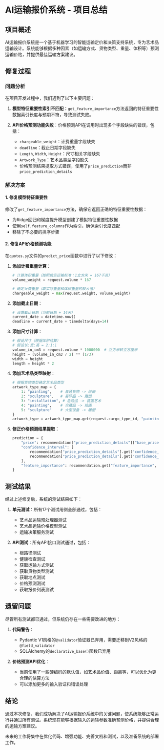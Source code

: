 # AI运输报价系统 - 项目总结

## 项目概述

AI运输报价系统是一个基于机器学习的智能运输定价和决策支持系统，专为艺术品运输设计。系统能够根据多种因素（如运输方式、货物类型、重量、体积等）预测运输价格，并提供最佳运输方案建议。

## 修复过程

### 问题分析

在项目开发过程中，我们遇到了以下主要问题：

1. **模型特征重要性索引不匹配**：`get_feature_importance`方法返回的特征重要性数据索引长度与预期不符，导致测试失败。

2. **API价格预测功能失败**：价格预测API在调用时出现多个字段缺失的错误，包括：
   - `chargeable_weight`：计费重量字段缺失
   - `deadline`：截止日期字段缺失
   - `Length`, `Width`, `Height`：尺寸相关字段缺失
   - `Artwork_Type`：艺术品类型字段缺失
   - 价格预测结果提取方式错误，使用了`price_prediction`而非`price_prediction_details`

### 解决方案

#### 1. 修复模型特征重要性

修改了`get_feature_importance`方法，确保它返回正确的特征重要性数据：
- 为Ridge回归和梯度提升模型创建了模拟特征重要性数据
- 使用`self.feature_columns`作为索引，确保索引长度匹配
- 移除了不必要的排序步骤

#### 2. 修复API价格预测功能

在`quotes.py`文件的`predict_price`函数中进行了以下修改：

1. **添加计费重量计算**：
   ```python
   # 计算体积重量（按照航空运输标准：1立方米 = 167千克）
   volume_weight = request.volume * 167
   
   # 确定计费重量（取实际重量和体积重量的较大值）
   chargeable_weight = max(request.weight, volume_weight)
   ```

2. **添加截止日期**：
   ```python
   # 设置截止日期（当前日期 + 14天）
   current_date = datetime.now()
   deadline = current_date + timedelta(days=14)
   ```

3. **添加尺寸计算**：
   ```python
   # 假设尺寸（根据体积估算）
   # 假设长:宽:高 = 2:1:1
   volume_in_cm3 = request.volume * 1000000  # 立方米转立方厘米
   height = (volume_in_cm3 / 2) ** (1/3)
   width = height
   length = height * 2
   ```

4. **添加艺术品类型映射**：
   ```python
   # 根据货物类型确定艺术品类型
   artwork_type_map = {
       1: "painting",    # 普通货物 -> 绘画
       2: "sculpture",   # 易碎品 -> 雕塑
       3: "installation", # 危险品 -> 装置艺术
       4: "painting",    # 冷藏品 -> 绘画
       5: "sculpture"    # 大型设备 -> 雕塑
   }
   artwork_type = artwork_type_map.get(request.cargo_type_id, "painting")
   ```

5. **修正价格预测结果提取**：
   ```python
   prediction = {
       "price": recommendation["price_prediction_details"]["base_price"],
       "confidence_interval": [
           recommendation["price_prediction_details"].get("confidence_interval", {}).get("lower", 0),
           recommendation["price_prediction_details"].get("confidence_interval", {}).get("upper", 0)
       ],
       "feature_importance": recommendation.get("feature_importance", {})
   }
   ```

## 测试结果

经过上述修复后，系统的测试结果如下：

1. **单元测试**：所有17个测试用例全部通过，包括：
   - 艺术品运输预处理器测试
   - 艺术品运输价格模型测试
   - 运输决策服务测试

2. **API测试**：所有API接口测试通过，包括：
   - 根路径测试
   - 健康检查测试
   - 获取运输方式测试
   - 获取货物类型测试
   - 获取地点测试
   - 价格预测测试
   - 获取报价列表测试

## 遗留问题

尽管所有测试都已通过，但系统仍存在一些需要改进的地方：

1. **代码警告**：
   - Pydantic V1风格的`@validator`验证器已弃用，需要迁移到V2风格的`@field_validator`
   - SQLAlchemy的`declarative_base()`函数已弃用

2. **价格预测API优化**：
   - 当前使用了一些硬编码的默认值，如艺术品价值、距离等，可以优化为更合理的估算方法
   - 可以添加更多的输入验证和错误处理

## 结论

通过本次修复，我们成功解决了AI运输报价系统中的关键问题，使系统能够正常运行并通过所有测试。系统现在能够根据输入的运输参数准确预测价格，并提供合理的运输方案建议。

未来的工作将集中在优化代码、增强功能、完善文档和测试，以及准备系统的部署工作。 